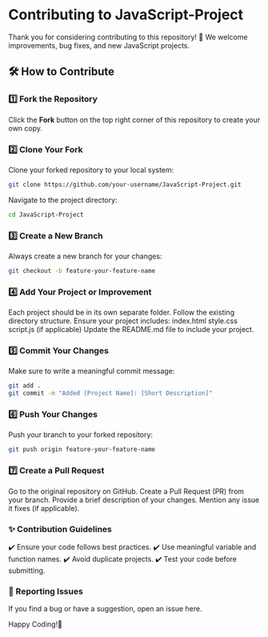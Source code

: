 # Contributing to JavaScript-Project

Thank you for considering contributing to this repository! 🚀 We welcome improvements, bug fixes, and new JavaScript projects.

## 🛠 How to Contribute

### 1️⃣ Fork the Repository  

Click the **Fork** button on the top right corner of this repository to create your own copy.

### 2️⃣ Clone Your Fork  

Clone your forked repository to your local system:  

```bash
git clone https://github.com/your-username/JavaScript-Project.git
```

Navigate to the project directory:

```bash
cd JavaScript-Project
```

### 3️⃣ Create a New Branch

Always create a new branch for your changes:

```bash
git checkout -b feature-your-feature-name
```

### 4️⃣ Add Your Project or Improvement

Each project should be in its own separate folder.
Follow the existing directory structure.
Ensure your project includes:
index.html
style.css
script.js (if applicable)
Update the README.md file to include your project.

### 5️⃣ Commit Your Changes

Make sure to write a meaningful commit message:

```bash
git add .
git commit -m "Added [Project Name]: [Short Description]"
```

### 6️⃣ Push Your Changes

Push your branch to your forked repository:

```bash
git push origin feature-your-feature-name
```

### 7️⃣ Create a Pull Request

Go to the original repository on GitHub.
Create a Pull Request (PR) from your branch.
Provide a brief description of your changes.
Mention any issue it fixes (if applicable).

### ✨ Contribution Guidelines

✔️ Ensure your code follows best practices.
✔️ Use meaningful variable and function names.
✔️ Avoid duplicate projects.
✔️ Test your code before submitting.

### 📝 Reporting Issues

If you find a bug or have a suggestion, open an issue here.

Happy Coding!🎉
